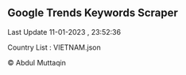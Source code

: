 

## Google Trends Keywords Scraper 
 
Last Update 11-01-2023 , 23:52:36

Country List :
VIETNAM.json



© Abdul Muttaqin 
